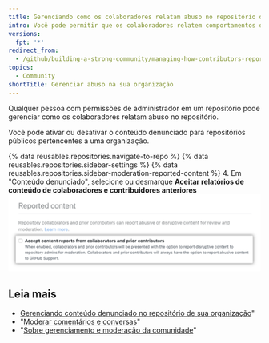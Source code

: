 ```yaml
---
title: Gerenciando como os colaboradores relatam abuso no repositório da sua organização
intro: Você pode permitir que os colaboradores relatem comportamentos disruptivos diretamente aos mantenedores do repositório.
versions:
  fpt: '*'
redirect_from:
  - /github/building-a-strong-community/managing-how-contributors-report-abuse-in-your-organizations-repository
topics:
  - Community
shortTitle: Gerenciar abuso na sua organização
---
```


Qualquer pessoa com permissões de administrador em um repositório pode gerenciar como os colaboradores relatam abuso no repositório.

Você pode ativar ou desativar o conteúdo denunciado para repositórios públicos pertencentes a uma organização.

{% data reusables.repositories.navigate-to-repo %}
{% data reusables.repositories.sidebar-settings %}
{% data reusables.repositories.sidebar-moderation-reported-content %}
4. Em "Conteúdo denunciado", selecione ou desmarque **Aceitar relatórios de conteúdo de colaboradores e contribuidores anteriores** ![Caixa de seleção para opt-in ou opt-out do conteúdo denunciado para um repositório](/assets/images/help/repository/reported-content-opt-in-checkbox.png)

## Leia mais

- [Gerenciando conteúdo denunciado no repositório de sua organização](/communities/moderating-comments-and-conversations/managing-reported-content-in-your-organizations-repository)"
- "[Moderar comentários e conversas](/communities/moderating-comments-and-conversations)"
- "[Sobre gerenciamento e moderação da comunidade](/communities/setting-up-your-project-for-healthy-contributions/about-community-management-and-moderation)"
